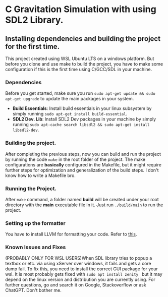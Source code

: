 # C Gravitation Simulation with using SDL2 Library.

## **Installing dependencies and building the project for the first time**.
This project created using WSL Ubuntu LTS on a windows platform. But before you clone and use make to build the project, you have to make some configuration if this is the first time using C/GCC/SDL in your machine.



### **Dependencies**
Before you get started, make sure you run ```sudo apt-get update && sudo apt-get upgrade``` to update the main packages in your system.
- **Build Essentials**: Install build essentials in your linux subsystem by simply running ```sudo apt-get install build-essential```.
- **SDL2 Dev. Lib**: Install SDL2 Dev packages in your machine by simply running ```sudo apt-cache search libsdl2 && sudo apt-get install libsdl2-dev```.



### **Building the project**.
After completing the previous steps, now you can build and run the project by running the code ```make``` in the root folder of the project. The make configurations are __basically__ configured in the Makefile, but it might require further steps for optimization and generalization of the build steps. I don't know how to write a Makefile bro.

### **Running the Project**.
After ```make``` command, a folder named __build__ will be created under your root directory with the __main__ executable file in it. Just run ```./build/main``` to run the project.

### **Setting up the formatter**
You have to install LLVM for formatting your code. Refer to [this](https://llvm.org/docs/GettingStarted.html).

### **Known Issues and Fixes**
(PROBABLY ONLY FOR WSL USERS)When SDL library tries to popup a textbox or etc. via using xServer over windows, it fails and gets a core dump fail. To fix this, you need to install the correct GUI package for your wsl. It is most probably gets fixed with  ```sudo apt install zenity ``` but it may depend on the linux version and distribution you are currently using. For further questions, go and search it on Google, Stackoverflow or ask ChatGPT. Don't bother me. 